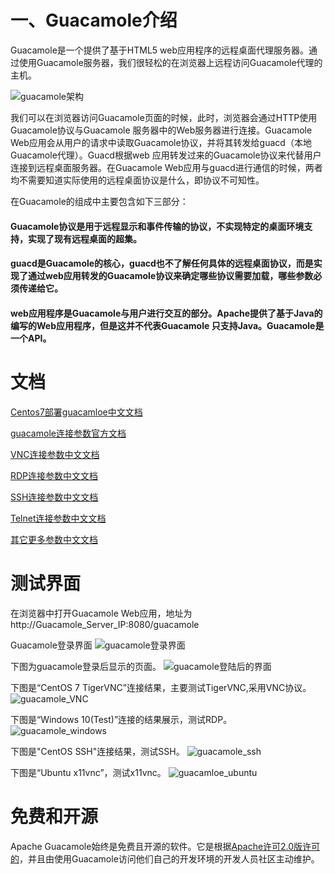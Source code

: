 # 一、Guacamole介绍

Guacamole是一个提供了基于HTML5 web应用程序的远程桌面代理服务器。通过使用Guacamole服务器，我们很轻松的在浏览器上远程访问Guacamole代理的主机。

![guacamole架构](https://github.com/TelDragon/guacamole/blob/master/docs/_static/img/guac-arch.png?raw=true)

我们可以在浏览器访问Guacamole页面的时候，此时，浏览器会通过HTTP使用Guacamole协议与Guacamole 服务器中的Web服务器进行连接。Guacamole Web应用会从用户的请求中读取Guacamole协议，并将其转发给guacd（本地Guacamole代理）。Guacd根据web 应用转发过来的Guacamole协议来代替用户连接到远程桌面服务器。在Guacamole Web应用与guacd进行通信的时候，两者均不需要知道实际使用的远程桌面协议是什么，即协议不可知性。

在Guacamole的组成中主要包含如下三部分：

#### Guacamole协议是用于远程显示和事件传输的协议，不实现特定的桌面环境支持，实现了现有远程桌面的超集。
#### guacd是Guacamole的核心，guacd也不了解任何具体的远程桌面协议，而是实现了通过web应用转发的Guacamole协议来确定哪些协议需要加载，哪些参数必须传递给它。
#### web应用程序是Guacamole与用户进行交互的部分。Apache提供了基于Java的编写的Web应用程序，但是这并不代表Guacamole 只支持Java。Guacamole是一个API。
# 文档
[Centos7部署guacamloe中文文档](https://github.com/TelDragon/guacamole/blob/master/docs/Centos7%E9%83%A8%E7%BD%B2guacamole%E6%9C%8D%E5%8A%A1%E5%99%A8_zh.md)

[guacamole连接参数官方文档](http://guacamole.apache.org/doc/gug/configuring-guacamole.html)

[VNC连接参数中文文档](https://github.com/TelDragon/guacamole/blob/master/docs/%E9%85%8D%E7%BD%AE%E9%93%BE%E6%8E%A5VNC%E5%8F%82%E6%95%B0_zh.md)

[RDP连接参数中文文档](https://github.com/TelDragon/guacamole/blob/master/docs/%E9%85%8D%E7%BD%AE%E9%93%BE%E6%8E%A5RDP%E5%8F%82%E6%95%B0_zh.md)

[SSH连接参数中文文档](https://github.com/TelDragon/guacamole/blob/master/docs/%E9%85%8D%E7%BD%AE%E9%93%BE%E6%8E%A5SSH%E5%8F%82%E6%95%B0_zh.md)

[Telnet连接参数中文文档](https://github.com/TelDragon/guacamole/blob/master/docs/%E9%85%8D%E7%BD%AE%E9%93%BE%E6%8E%A5Telnet%E5%8F%82%E6%95%B0_zh.md)

[其它更多参数中文文档](https://github.com/TelDragon/guacamole/blob/master/docs/%E5%85%B6%E4%BB%96%E6%9B%B4%E5%A4%9A%E5%8F%82%E6%95%B0%E9%85%8D%E7%BD%AE_zh.md)

# 测试界面

在浏览器中打开Guacamole Web应用，地址为http://Guacamole_Server_IP:8080/guacamole

Guacamole登录界面
![guacamole登录界面](https://github.com/TelDragon/guacamole/blob/master/docs/_static/img/Guacamole00.png?raw=true)

下图为guacamole登录后显示的页面。
![guacamole登陆后的界面](https://github.com/TelDragon/guacamole/blob/master/docs/_static/img/Guacamole01.png?raw=true)

下图是“CentOS 7 TigerVNC”连接结果，主要测试TigerVNC,采用VNC协议。
![guacamole_VNC](https://github.com/TelDragon/guacamole/blob/master/docs/_static/img/Guacamole02.png?raw=true)

下图是“Windows 10(Test)”连接的结果展示，测试RDP。
![guacamole_windows](https://github.com/TelDragon/guacamole/blob/master/docs/_static/img/Guacamole03.png?raw=true)

下图是"CentOS SSH"连接结果，测试SSH。
![guacamole_ssh](https://github.com/TelDragon/guacamole/blob/master/docs/_static/img/Guacamole04.png?raw=true)

下图是“Ubuntu x11vnc”，测试x11vnc。
![guacamloe_ubuntu](https://github.com/TelDragon/guacamole/blob/master/docs/_static/img/Guacamole05.png?raw=true)


# 免费和开源
Apache Guacamole始终是免费且开源的软件。它是根据[Apache许可2.0版许可的](http://www.apache.org/licenses/LICENSE-2.0)，并且由使用Guacamole访问他们自己的开发环境的开发人员社区主动维护。
